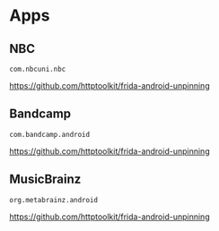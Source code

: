 # Apps

## NBC

~~~
com.nbcuni.nbc
~~~

https://github.com/httptoolkit/frida-android-unpinning

## Bandcamp

~~~
com.bandcamp.android
~~~

https://github.com/httptoolkit/frida-android-unpinning

## MusicBrainz

~~~
org.metabrainz.android
~~~

https://github.com/httptoolkit/frida-android-unpinning
